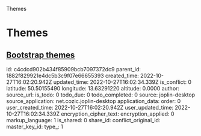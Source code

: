 Themes

# Themes

## [**Bootstrap themes**](https://bootswatch.com/)

id: c4cdcd902b434f85909bcb7097372dc9
parent_id: 1882f829921e4dc5b3c9f07e66655393
created_time: 2022-10-27T16:02:20.942Z
updated_time: 2022-10-27T16:02:34.339Z
is_conflict: 0
latitude: 50.50155490
longitude: 13.63291220
altitude: 0.0000
author: 
source_url: 
is_todo: 0
todo_due: 0
todo_completed: 0
source: joplin-desktop
source_application: net.cozic.joplin-desktop
application_data: 
order: 0
user_created_time: 2022-10-27T16:02:20.942Z
user_updated_time: 2022-10-27T16:02:34.339Z
encryption_cipher_text: 
encryption_applied: 0
markup_language: 1
is_shared: 0
share_id: 
conflict_original_id: 
master_key_id: 
type_: 1